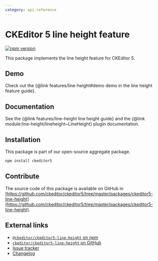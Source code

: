 ```yaml
---
category: api-reference
---
```


# CKEditor&nbsp;5 line height feature

[![npm version](https://badge.fury.io/js/%40ckeditor%2Fckeditor5-line-height.svg)](https://www.npmjs.com/package/@ckeditor/ckeditor5-line-height)

This package implements the line height feature for CKEditor&nbsp;5.

## Demo

Check out the {@link features/line-height#demo demo in the line height feature guide}.

## Documentation

See the {@link features/line-height line height guide} and the {@link module:line-height/lineheight~LineHeight} plugin documentation.

## Installation

This package is part of our open-source aggregate package.

```bash
npm install ckeditor5
```

## Contribute

The source code of this package is available on GitHub in [https://github.com/ckeditor/ckeditor5/tree/master/packages/ckeditor5-line-height](https://github.com/ckeditor/ckeditor5/tree/master/packages/ckeditor5-line-height).

## External links

* [`@ckeditor/ckeditor5-line-height` on npm](https://www.npmjs.com/package/@ckeditor/ckeditor5-line-height)
* [`ckeditor/ckeditor5-line-height` on GitHub](https://github.com/ckeditor/ckeditor5/tree/master/packages/ckeditor5-line-height)
* [Issue tracker](https://github.com/ckeditor/ckeditor5/issues)
* [Changelog](https://github.com/ckeditor/ckeditor5/blob/master/CHANGELOG.md)
